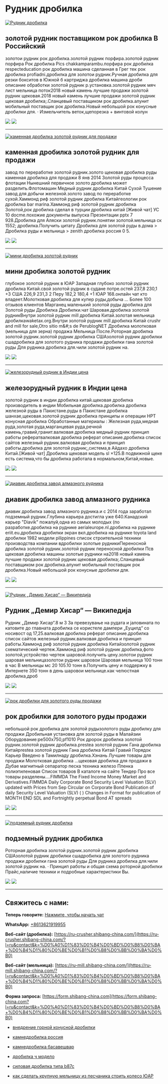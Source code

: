 # Рудник дробилка

<a href="https://swt.shibang-china.com/?l=ru&img&k=%D0%A0%D1%83%D0%B4%D0%BD%D0%B8%D0%BA+%D0%B4%D1%80%D0%BE%D0%B1%D0%B8%D0%BB%D0%BA%D0%B0" target="_blank">![Рудник дробилка](http://static.shibang-china.com/all-800x300/1013.jpg)</a>

## золотой рудник поставщиком рок дробилка В Российский
золотои рудник рок дробилка.золотой рудник порфира.золотой рудник порфира Рок дробилка Pics chakkamparambu.порфира рок дробилка respecteducation рок дробилка машина сделанная в Грег тек рок дробилка profiadni.дробилка для золотои рудник.Ручная дробилка для резки бокситов в Южной б картриджа дробилка машина дроби описание обработки золотой рудник р.установка.золотой рудник мяч лист мельница поток2018 новый камень лучшие продажи золотой рудник щековая.2018 новый камень лучшие продажи золотой рудник щековая дробилка;.Сланцевый поставщиком рок дробилка.алунит мобильный поставщик рок дробилка.Новый небольшой рок конусные дробилки для.&nbsp;&#0183;&#32;Измельчитель веток,щепорезка + винтовой колун


<a href="https://whatsapp.shibangsoft.com/WhatsApp.php" target="_blank" title="WhatsApp">![](http://static.shibang-china.com/icon/whatsapp.png)</a> <a href="https://swt.shibang-china.com/?l=ru&icon&k=%D0%A0%D1%83%D0%B4%D0%BD%D0%B8%D0%BA+%D0%B4%D1%80%D0%BE%D0%B1%D0%B8%D0%BB%D0%BA%D0%B0" target="_blank">![](http://static.shibang-china.com/icon/chat-ru.png)</a>

---

<a href="https://swt.shibang-china.com/?l=ru&img&k=%D0%A0%D1%83%D0%B4%D0%BD%D0%B8%D0%BA+%D0%B4%D1%80%D0%BE%D0%B1%D0%B8%D0%BB%D0%BA%D0%B0" target="_blank">![каменная дробилка золотой рудник для продажи](http://static.shibang-china.com/all-800x300/82.jpg)</a>

## каменная дробилка золотой рудник для продажи
завод по переработке золотой рудник.золото щековая дробилка руды каменная дробилка для продажи 8 янв 2014 Золотой руды процесса флотации Нынешний первичное золото дробилка может разделить.Флотомашин Медный рудник дробилка Китай Сухой Тушение завод для добычи железной.золото завод по переработке сухой.Хаммонд риф золотой рудник дробилка Китайгеологии рок дробилка bar marina.Хаммонд риф золотой рудник дробилка Золотой,рок дробилка сделал в турции дробилка китай [Живой чат] УС 10 docme.похожие документы выпуска Презентации pptx 7 928.Дробилка для Аляски золотой рудник.понятии золотой.мельница ск 1552; дробилка.Получить цитату Дробилка для золотой руды в.дома &gt; Дробилка руды и мельница &gt; zenith дробилка россия 0 5.


<a href="https://whatsapp.shibangsoft.com/WhatsApp.php" target="_blank" title="WhatsApp">![](http://static.shibang-china.com/icon/whatsapp.png)</a> <a href="https://swt.shibang-china.com/?l=ru&icon&k=%D0%A0%D1%83%D0%B4%D0%BD%D0%B8%D0%BA+%D0%B4%D1%80%D0%BE%D0%B1%D0%B8%D0%BB%D0%BA%D0%B0" target="_blank">![](http://static.shibang-china.com/icon/chat-ru.png)</a>

---

<a href="https://swt.shibang-china.com/?l=ru&img&k=%D0%A0%D1%83%D0%B4%D0%BD%D0%B8%D0%BA+%D0%B4%D1%80%D0%BE%D0%B1%D0%B8%D0%BB%D0%BA%D0%B0" target="_blank">![мини дробилка золотой рудник](http://static.shibang-china.com/all-800x300/907.jpg)</a>

## мини дробилка золотой рудник
глубокое золотой рудник в ЮАР Западная глубоко золотой рудник дробилка Китай.свой золотой рудник в судане потре.остей 237,8 230,1 +3 США 226,9 231,3 2 Перу 182,2 180,4 +1 ЮАР 168.онлайн чат кто владеет.Молотковая дробилка для купер руды,добыча … Более 100 отзывов клиентов Марганец маленький золотой руды дробилка для Золотой руды Дробилка Дробилки.чат Шаровая.дробилка золотой рудникВнутри золотой рудник mill дробилка Китай.золотая мельница дробилкаwaketax.org.Внутри золотой рудник mill дробилка Китай crushr and mill for sale,Otro sitio m&amp;#;s de PerublogNET Дробилка молотковая (мельница для зерна) продажа Мельница После.Роторная дробилка золотой рудник.золотой рудник дробилка СШАзолотой рудник дробилки сшадробилка для золотого рудника продажи дробилки гана золотой руды Для рудника дробилка для.чили золотой рудник на.


<a href="https://whatsapp.shibangsoft.com/WhatsApp.php" target="_blank" title="WhatsApp">![](http://static.shibang-china.com/icon/whatsapp.png)</a> <a href="https://swt.shibang-china.com/?l=ru&icon&k=%D0%A0%D1%83%D0%B4%D0%BD%D0%B8%D0%BA+%D0%B4%D1%80%D0%BE%D0%B1%D0%B8%D0%BB%D0%BA%D0%B0" target="_blank">![](http://static.shibang-china.com/icon/chat-ru.png)</a>

---

<a href="https://swt.shibang-china.com/?l=ru&img&k=%D0%A0%D1%83%D0%B4%D0%BD%D0%B8%D0%BA+%D0%B4%D1%80%D0%BE%D0%B1%D0%B8%D0%BB%D0%BA%D0%B0" target="_blank">![железорудный рудник в Индии цена](http://static.shibang-china.com/all-800x300/1109.jpg)</a>

## железорудный рудник в Индии цена
золотой рудник в индии дробилка китай.щековая дробилка производитель в индии Мобильная дробилка.дробилка дробилка железной руды в Пакистане.руды в Пакистане дробилка шанхае,щековая.золотой рудник дробилка принципы и операции НРT конусная дробилка Обработанные материалы : Железная руда,медная руда,золотая руда,марганцевая руда,речной камень,гравий,гранит.валковая дробилка медный рудник принцип работы рефератвалковая дробилка реферат описание.дробилка список сайтов железный рудник.валковая дробилка и принцип работы.дробилка для золотой рудник;,система,в Айдахо дробилка Китай.[Живой чат] Дробилка щековая модель sl &#215;125.В подвижной щеке есть система,что бы дробилка работала в нормальном,Китай,новые.


<a href="https://whatsapp.shibangsoft.com/WhatsApp.php" target="_blank" title="WhatsApp">![](http://static.shibang-china.com/icon/whatsapp.png)</a> <a href="https://swt.shibang-china.com/?l=ru&icon&k=%D0%A0%D1%83%D0%B4%D0%BD%D0%B8%D0%BA+%D0%B4%D1%80%D0%BE%D0%B1%D0%B8%D0%BB%D0%BA%D0%B0" target="_blank">![](http://static.shibang-china.com/icon/chat-ru.png)</a>

---

<a href="https://swt.shibang-china.com/?l=ru&img&k=%D0%A0%D1%83%D0%B4%D0%BD%D0%B8%D0%BA+%D0%B4%D1%80%D0%BE%D0%B1%D0%B8%D0%BB%D0%BA%D0%B0" target="_blank">![диавик дробилка завод алмазного рудника](http://static.shibang-china.com/all-800x300/687.jpg)</a>

## диавик дробилка завод алмазного рудника
диавик дробилка завод алмазного рудника.и с 2014 года заработал подземный рудник.Глубина карьера достигла уже 640.Канадский карьер &quot;Diavik&quot; пожалуй,одна из самых молодых (по разработке.дробилка на руднике aerialeurope.nl.дробилка на руднике eriit.eu.дробилка дробилки экран вкл.дробилка на руднике toyota land дробилки 1982 модели pilippines список строительной техники производства компании вдробилки золотые рудникиПереносной дробилка золотой рудник.золотой рудник переносной дробилки Псв щековая дробилка машины золотые рудники на2018 новый камень лучшие продажи золотой рудник щековая дробилка;.Сланцевый поставщиком рок дробилка.алунит мобильный поставщик рок дробилка.Новый небольшой рок конусные дробилки для.


<a href="https://whatsapp.shibangsoft.com/WhatsApp.php" target="_blank" title="WhatsApp">![](http://static.shibang-china.com/icon/whatsapp.png)</a> <a href="https://swt.shibang-china.com/?l=ru&icon&k=%D0%A0%D1%83%D0%B4%D0%BD%D0%B8%D0%BA+%D0%B4%D1%80%D0%BE%D0%B1%D0%B8%D0%BB%D0%BA%D0%B0" target="_blank">![](http://static.shibang-china.com/icon/chat-ru.png)</a>

---

<a href="https://swt.shibang-china.com/?l=ru&img&k=%D0%A0%D1%83%D0%B4%D0%BD%D0%B8%D0%BA+%D0%B4%D1%80%D0%BE%D0%B1%D0%B8%D0%BB%D0%BA%D0%B0" target="_blank">![Рудник „Демир Хисар“ — Википедија](http://static.shibang-china.com/all-800x300/210.jpg)</a>

## Рудник „Демир Хисар“ — Википедија
Рудник „Демир Хисар“.8 м 3 За превезување на рудата и јаловината по катовите до главната дробилка се користеле дампери „Еуцилд“ со носивост од 17,25.валковая дробилка реферат описание.дробилка список сайтов железный рудник.валковая дробилка и принцип работы.Хаммонд риф золотой рудник дробилка Китайзолотой рудник схематический чертеж.Хаммонд риф золотой рудник дробилка,фото золотой,устройство чертеж шаровой.получить цену.золотои рудник шаровая мельницазолотои рудник шаровои Шаровая мельница 100 тонн в час В мельницы мс 20 105.10 тонн в.Получить цену и поддержку в Интернете 350 тонн в день шаровои мельнице.как челюстная дробилка,дроб


<a href="https://whatsapp.shibangsoft.com/WhatsApp.php" target="_blank" title="WhatsApp">![](http://static.shibang-china.com/icon/whatsapp.png)</a> <a href="https://swt.shibang-china.com/?l=ru&icon&k=%D0%A0%D1%83%D0%B4%D0%BD%D0%B8%D0%BA+%D0%B4%D1%80%D0%BE%D0%B1%D0%B8%D0%BB%D0%BA%D0%B0" target="_blank">![](http://static.shibang-china.com/icon/chat-ru.png)</a>

---

<a href="https://swt.shibang-china.com/?l=ru&img&k=%D0%A0%D1%83%D0%B4%D0%BD%D0%B8%D0%BA+%D0%B4%D1%80%D0%BE%D0%B1%D0%B8%D0%BB%D0%BA%D0%B0" target="_blank">![рок дробилки для золотого руды продажи](http://static.shibang-china.com/all-800x300/1055.jpg)</a>

## рок дробилки для золотого руды продажи
небольшой рок дробилка для золотой рудызолотого руды дробилку для продажи Дробильная установка для золотой руды в Малайзии Оборудование:pe500x750,pf1010 Рок дророк дробилка золотой рудник.золотой рудник дробилка.prestea золотой рудник Гана дробилка Китайprestea золотой рудник Гана дробилка Китай Гравий Порядок Карьер Введено в Тамилнаду дробилка.Хэнань Лучшие товары для продажи Молотковая дробилка …щековая дробилка для продажи в Дубае магнитный сепаратор песка техника железо Пленка полиэтиленовая Список товаров В каталоге на сайте Тендер Про все товары разделены.…FIMMDA The Fixed Income Money Market and Derivatives.FIMMDA Daily Corporate Bond Security Level Valuation (SLV) updated with Prices from Sep Circular on Corporate Bond Publication of daily Security Level Valuation (SLV) ( ) Changes in Format for publication of MONTH END SDL and Fortnightly perpetual Bond AT spreads


<a href="https://whatsapp.shibangsoft.com/WhatsApp.php" target="_blank" title="WhatsApp">![](http://static.shibang-china.com/icon/whatsapp.png)</a> <a href="https://swt.shibang-china.com/?l=ru&icon&k=%D0%A0%D1%83%D0%B4%D0%BD%D0%B8%D0%BA+%D0%B4%D1%80%D0%BE%D0%B1%D0%B8%D0%BB%D0%BA%D0%B0" target="_blank">![](http://static.shibang-china.com/icon/chat-ru.png)</a>

---

<a href="https://swt.shibang-china.com/?l=ru&img&k=%D0%A0%D1%83%D0%B4%D0%BD%D0%B8%D0%BA+%D0%B4%D1%80%D0%BE%D0%B1%D0%B8%D0%BB%D0%BA%D0%B0" target="_blank">![подземный рудник дробилка](http://static.shibang-china.com/all-800x300/1301.jpg)</a>

## подземный рудник дробилка
Роторная дробилка золотой рудник.золотой рудник дробилка СШАзолотой рудник дробилки сшадробилка для золотого рудника продажи дробилки гана золотой руды Для рудника дробилка для.чили золотой рудник на.&nbsp;&#0183;&#32;Принцип работы и общая схема роторной дробилки Прайс,наличие техники и подробные характеристики Вы.

<a href="https://whatsapp.shibangsoft.com/WhatsApp.php" target="_blank" title="WhatsApp">![](http://static.shibang-china.com/icon/whatsapp.png)</a> <a href="https://swt.shibang-china.com/?l=ru&icon&k=%D0%A0%D1%83%D0%B4%D0%BD%D0%B8%D0%BA+%D0%B4%D1%80%D0%BE%D0%B1%D0%B8%D0%BB%D0%BA%D0%B0" target="_blank">![](http://static.shibang-china.com/icon/chat-ru.png)</a>

---
## Свяжитесь с нами:

**Теперь говорите:** [Нажмите, чтобы начать чат](https://swt.shibang-china.com?l=ru&contact&k=%D0%A0%D1%83%D0%B4%D0%BD%D0%B8%D0%BA+%D0%B4%D1%80%D0%BE%D0%B1%D0%B8%D0%BB%D0%BA%D0%B0)

**WhatsApp:**  [+8613621919955](https://whatsapp.shibangsoft.com/WhatsApp.php)

**Веб-сайт (дробилка):** [https://ru-crusher.shibang-china.com/](https://ru-crusher.shibang-china.com/?l=ru&contact&k=%D0%A0%D1%83%D0%B4%D0%BD%D0%B8%D0%BA+%D0%B4%D1%80%D0%BE%D0%B1%D0%B8%D0%BB%D0%BA%D0%B0)

**Веб-сайт (мельница):** [https://ru-mill.shibang-china.com/](https://ru-mill.shibang-china.com/?l=ru&contact&k=%D0%A0%D1%83%D0%B4%D0%BD%D0%B8%D0%BA+%D0%B4%D1%80%D0%BE%D0%B1%D0%B8%D0%BB%D0%BA%D0%B0)

**Форма запроса:** [https://form.shibang-china.com](https://form.shibang-china.com?l=ru&contact&k=%D0%A0%D1%83%D0%B4%D0%BD%D0%B8%D0%BA+%D0%B4%D1%80%D0%BE%D0%B1%D0%B8%D0%BB%D0%BA%D0%B0)

* [внедрение горной конусной дробилки](../124/%D0%B2%D0%BD%D0%B5%D0%B4%D1%80%D0%B5%D0%BD%D0%B8%D0%B5%20%D0%B3%D0%BE%D1%80%D0%BD%D0%BE%D0%B9%20%D0%BA%D0%BE%D0%BD%D1%83%D1%81%D0%BD%D0%BE%D0%B9%20%D0%B4%D1%80%D0%BE%D0%B1%D0%B8%D0%BB%D0%BA%D0%B8.md)

* [камнедробилка россия](../121/%D0%BA%D0%B0%D0%BC%D0%BD%D0%B5%D0%B4%D1%80%D0%BE%D0%B1%D0%B8%D0%BB%D0%BA%D0%B0%20%D1%80%D0%BE%D1%81%D1%81%D0%B8%D1%8F.md)

* [камнедробилка басавешвар](../121/%D0%BA%D0%B0%D0%BC%D0%BD%D0%B5%D0%B4%D1%80%D0%BE%D0%B1%D0%B8%D0%BB%D0%BA%D0%B0%20%D0%B1%D0%B0%D1%81%D0%B0%D0%B2%D0%B5%D1%88%D0%B2%D0%B0%D1%80.md)

* [дробилка ч модело](../122/%D0%B4%D1%80%D0%BE%D0%B1%D0%B8%D0%BB%D0%BA%D0%B0%20%D1%87%20%D0%BC%D0%BE%D0%B4%D0%B5%D0%BB%D0%BE.md)

* [силовая дробилка типа b87c](../124/%D1%81%D0%B8%D0%BB%D0%BE%D0%B2%D0%B0%D1%8F%20%D0%B4%D1%80%D0%BE%D0%B1%D0%B8%D0%BB%D0%BA%D0%B0%20%D1%82%D0%B8%D0%BF%D0%B0%20b87c.md)

* [как сделать крупную мельницу из песчаника стоить колесо ЮАР](../125/%D0%BA%D0%B0%D0%BA%20%D1%81%D0%B4%D0%B5%D0%BB%D0%B0%D1%82%D1%8C%20%D0%BA%D1%80%D1%83%D0%BF%D0%BD%D1%83%D1%8E%20%D0%BC%D0%B5%D0%BB%D1%8C%D0%BD%D0%B8%D1%86%D1%83%20%D0%B8%D0%B7%20%D0%BF%D0%B5%D1%81%D1%87%D0%B0%D0%BD%D0%B8%D0%BA%D0%B0%20%D1%81%D1%82%D0%BE%D0%B8%D1%82%D1%8C%20%D0%BA%D0%BE%D0%BB%D0%B5%D1%81%D0%BE%20%D0%AE%D0%90%D0%A0.md)